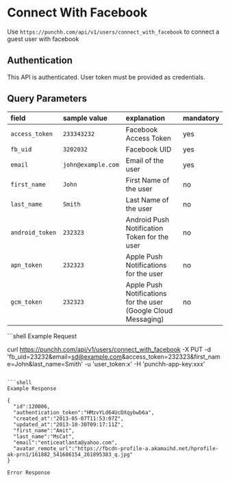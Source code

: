 # Connect With Facebook

<p>Use <code>https://punchh.com/api/v1/users/connect_with_facebook</code> to connect a guest user with facebook</p>
<h2><a aria-hidden="true" href="#authentication" class="anchor" id="user-content-authentication"><span class="octicon octicon-link"></span></a>Authentication</h2>
<p>This API is authenticated. User token must be provided as credentials.</p>
<h2><a aria-hidden="true" href="#query-parameters" class="anchor" id="user-content-query-parameters"><span class="octicon octicon-link"></span></a>Query Parameters</h2>
<table>
  <thead>
    <tr>
      <th align="left"><strong>field</strong></th>
      <th align="left"><strong>sample value</strong></th>
      <th align="left"><strong>explanation</strong></th>
      <th align="left"><strong>mandatory</strong></th>
    </tr>
  </thead>
  <tbody>
    <tr>
      <td align="left"><code>access_token</code></td>
      <td align="left"><code>233343232</code></td>
      <td align="left">Facebook Access Token</td>
      <td align="left">yes</td>
    </tr>
    <tr>
      <td align="left"><code>fb_uid</code></td>
      <td align="left"><code>3202032</code></td>
      <td align="left">Facebook UID</td>
      <td align="left">yes</td>
    </tr>
    <tr>
      <td align="left"><code>email</code></td>
      <td align="left"><code>john@example.com</code></td>
      <td align="left">Email of the user</td>
      <td align="left">yes</td>
    </tr>
    <tr>
      <td align="left"><code>first_name</code></td>
      <td align="left"><code>John</code></td>
      <td align="left">First Name of the user</td>
      <td align="left">no</td>
    </tr>
    <tr>
      <td align="left"><code>last_name</code></td>
      <td align="left"><code>Smith</code></td>
      <td align="left">Last Name of the user</td>
      <td align="left">no</td>
    </tr>
    <tr>
      <td align="left"><code>android_token</code></td>
      <td align="left"><code>232323</code></td>
      <td align="left">Android Push Notification Token for the user</td>
      <td align="left">no</td>
    </tr>
    <tr>
      <td align="left"><code>apn_token</code></td>
      <td align="left"><code>232323</code></td>
      <td align="left">Apple Push Notifications for the user</td>
      <td align="left">no</td>
    </tr>
    <tr>
      <td align="left"><code>gcm_token</code></td>
      <td align="left"><code>232323</code></td>
      <td align="left">Apple Push Notifications for the user (Google Cloud Messaging)</td>
      <td align="left">no</td>
    </tr>
  </tbody>
</table>
```shell
Example Request

curl https://punchh.com/api/v1/users/connect_with_facebook -X PUT -d 'fb_uid=23232&amp;email=sd@example.com&amp;access_token=232323&amp;first_name=John&amp;last_name=Smith' -u 'user_token:x' -H 'punchh-app-key:xxx'
```

```shell
Example Response

{
  "id":120006,
  "authentication_token":"HMzvYLd64UcDXqybwb6a",
  "created_at":"2013-05-07T11:53:07Z",
  "updated_at":"2013-10-30T09:17:11Z",
  "first_name":"Amit",
  "last_name":"MsCat",
  "email":"enticeatlanta@yahoo.com",
  "avatar_remote_url":"https://fbcdn-profile-a.akamaihd.net/hprofile-ak-prn1/161882_541686154_261895383_q.jpg"
}
```
```shell
Error Response
```